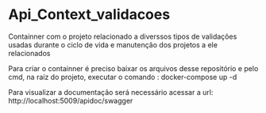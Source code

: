 # Api_Context_validacoes
Containner com o projeto relacionado a diverssos tipos de validações usadas durante o ciclo de vida e manutenção dos projetos a ele relacionados

Para criar o containner é preciso baixar os arquivos desse repositório e pelo cmd, na raíz do projeto, executar o comando : docker-compose up -d

Para visualizar a documentação será necessário acessar a url: http://localhost:5009/apidoc/swagger
